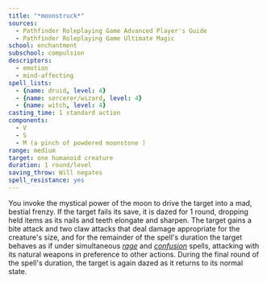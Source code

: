 ```yaml
---
title: "*moonstruck*"
sources:
  - Pathfinder Roleplaying Game Advanced Player's Guide
  - Pathfinder Roleplaying Game Ultimate Magic
school: enchantment
subschool: compulsion
descriptors:
  - emotion
  - mind-affecting
spell_lists:
  - {name: druid, level: 4}
  - {name: sorcerer/wizard, level: 4}
  - {name: witch, level: 4}
casting_time: 1 standard action
components:
  - V
  - S
  - M (a pinch of powdered moonstone )
range: medium
target: one humanoid creature
duration: 1 round/level
saving_throw: Will negates
spell_resistance: yes
---
```


You invoke the mystical power of the moon to drive the target into a mad, bestial frenzy. If the target fails its save, it is dazed for 1 round, dropping held items as its nails and teeth elongate and sharpen. The target gains a bite attack and two claw attacks that deal damage appropriate for the creature's size, and for the remainder of the spell's duration the target behaves as if under simultaneous [*rage*](/spells/rage/) and [*confusion*](/spells/confusion/) spells, attacking with its natural weapons in preference to other actions. During the final round of the spell's duration, the target is again dazed as it returns to its normal state.

